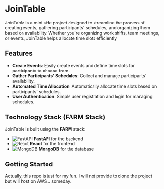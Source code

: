 # JoinTable

JoinTable is a mini side project designed to streamline the process of creating events, gathering participants' schedules, and organizing them based on availability. Whether you're organizing work shifts, team meetings, or events, JoinTable helps allocate time slots efficiently.

## Features

- **Create Events**: Easily create events and define time slots for participants to choose from.
- **Gather Participants' Schedules**: Collect and manage participants' availability.
- **Automated Time Allocation**: Automatically allocate time slots based on participants' schedules.
- **User Authentication**: Simple user registration and login for managing schedules.

## Technology Stack (FARM Stack)


JoinTable is built using the **FARM** stack:
- ![FastAPI](https://fastapi.tiangolo.com/img/logo-margin/logo-teal.png) **FastAPI** for the backend
- ![React](https://reactjs.org/logo-og.png) **React** for the frontend
- ![MongoDB](https://webassets.mongodb.com/_com_assets/cms/mongodb-logo-rgb-j6w271g1xn.jpg) **MongoDB** for the database

## Getting Started

Actually, this repo is just for my fun. I will not provide to clone the project but will host on AWS... someday.
